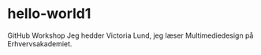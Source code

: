 # hello-world1
GitHub Workshop
Jeg hedder Victoria Lund, jeg læser Multimediedesign på Erhvervsakademiet. 
